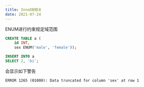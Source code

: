 ```yaml
---
title: InnoDB相关
date: 2021-07-24 
--- 
```


ENUM进行约束规定域范围  

```sql
CREATE TABLE a (
    id INT,
    sex ENUM('male', 'female'));
```  

```sql
INSERT INTO a
SELECT 2, 'bi';
``` 
会显示如下警告  

```shell script
ERROR 1265 (01000): Data truncated for column 'sex' at row 1
``` 





